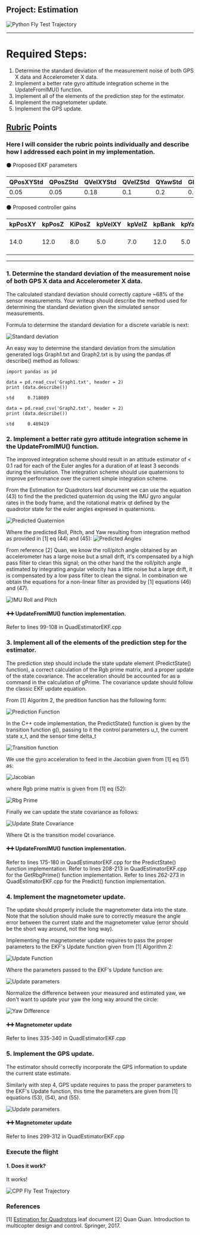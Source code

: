 ## Project: Estimation
![Python Fly Test Trajectory](./misc/python_controller1.gif)

---


# Required Steps:
1. Determine the standard deviation of the measurement noise of both GPS X data and Accelerometer X data.
2. Implement a better rate gyro attitude integration scheme in the UpdateFromIMU() function.
3. Implement all of the elements of the prediction step for the estimator.
4. Implement the magnetometer update.
5. Implement the GPS update.


## [Rubric](https://review.udacity.com/#!/rubrics/1807/view) Points
### Here I will consider the rubric points individually and describe how I addressed each point in my implementation.  

:black_circle: Proposed EKF parameters

| QPosXYStd | QPosZStd | QVelXYStd | QVelZStd | QYawStd | GPSPosXYStd | GPSPosZStd | GPSVelXYStd | GPSVelZStd | MagYawStd | dtIMU | attitudeTau | 
| --- | --- | --- | --- |--- | --- | --- | --- |--- | --- | --- | --- |
|0.05 | 0.05 | 0.18 | 0.1 | 0.2 | 0.7| 2.0 | 0.1 | 0.3 | 0.1 | 0.002 | 100|

:black_circle: Proposed controller gains

| kpPosXY| kpPosZ | KiPosZ | kpVelXY | kpVelZ | kpBank | kpYaw | kpPQR |
| --- | --- | --- | --- |--- | --- | --- | --- |
|14.0  |12.0 | 8.0 | 5.0 | 7.0 | 12.0| 5.0 | 65.0, 60.0, 10.0 |

---

### 1. Determine the standard deviation of the measurement noise of both GPS X data and Accelerometer X data.
The calculated standard deviation should correctly capture ~68% of the sensor measurements. Your writeup should describe the method used for determining the standard deviation given the simulated sensor measurements.

Formula to determine the standard deviation for a discrete variable is next:

![Standard deviation](./misc/std.gif)

An easy way to determine the standard deviation from the simulation generated logs Graph1.txt and Graph2.txt is by using the pandas df describe() method as follows:

```
import pandas as pd

data = pd.read_csv('Graph1.txt', header = 2)
print (data.describe())

std     0.718089

data = pd.read_csv('Graph2.txt', header = 2)
print (data.describe())

std     0.489419
```

### 2. Implement a better rate gyro attitude integration scheme in the UpdateFromIMU() function.
The improved integration scheme should result in an attitude estimator of < 0.1 rad for each of the Euler angles for a duration of at least 3 seconds during the simulation. The integration scheme should use quaternions to improve performance over the current simple integration scheme.

From the Estimation for Quadrotors leaf document we can use the equation (43) to find the the predicted quaternion dq using the IMU gyro angular rates in the body frame, and the rotational matrix qt defined by the quadrotor state for the euler angles expresed in quaternions. 

![Predicted Quaternion](./misc/predicted_quaternion.gif)

Where the predicted Roll, Pitch, and Yaw resulting from integration method as provided in [1] eq (44) and (45):
![Predicted Angles](./misc/predicted_angles.gif)

From reference [2] Quan, we know the roll/pitch angle obtained by an accelerometer has a large noise but a small drift, it's compensated by a high pass filter to clean this signal; on the other hand the the roll/pitch angle estimated by integrating angular velocity has a little noise but a large drift,
it is compensated by a low pass filter to clean the signal. In combination we obtain the equations for a non-linear filter as provided by [1] equations (46) and (47).

![IMU Roll and Pitch](./misc/imu_roll_pitch.gif)

#### :heavy_plus_sign::heavy_plus_sign: UpdateFromIMU() function implementation.
Refer to lines 99-108 in QuadEstimatorEKF.cpp


### 3. Implement all of the elements of the prediction step for the estimator.
The prediction step should include the state update element (PredictState() function), a correct calculation of the Rgb prime matrix, and a proper update of the state covariance. The acceleration should be accounted for as a command in the calculation of gPrime. The covariance update should follow the classic EKF update equation.

From [1] Algoritm 2, the predition function has the following form:

![Prediction Function](./misc/function_predict.gif)

In the C++ code implementation, the PredictState() function is given by the transition function g(), passing to it the control parameters u_t, the current state x_t, and the sensor time delta_t

![Transition function](./misc/transition_function.gif)

We use the gyro acceleration to feed in the Jacobian given from [1] eq (51) as:

![Jacobian](./misc/jacobian.gif)

where Rgb prime matrix is given from [1] eq (52):

![Rbg Prime](./misc/rbg_prime.gif)

Finally we can update the state covariance as follows:

![Update State Covariance](./misc/update_state_covariance.gif)

Where Qt is the transition model covariance.

#### :heavy_plus_sign::heavy_plus_sign: UpdateFromIMU() function implementation.
Refer to lines 175-180 in QuadEstimatorEKF.cpp for the PredictState() function implementation.
Refer to lines 208-213 in QuadEstimatorEKF.cpp for the GetRbgPrime() function implementation.
Refer to lines 262-273 in QuadEstimatorEKF.cpp for the Predict() function implementation.

### 4. Implement the magnetometer update.
The update should properly include the magnetometer data into the state. Note that the solution should make sure to correctly measure the angle error between the current state and the magnetometer value (error should be the short way around, not the long way).

Implementing the magnetometer update requires to pass the proper parameters to the EKF's Update function given from [1] Algorithm 2:

![Update Function](./misc/function_update.gif)

Where the parameters passed to the EKF's Update function are:

![Update parameters](./misc/update_params.gif)

Normalize the difference between your measured and estimated yaw, we don't want to update your yaw the long way around the circle:

![Yaw Difference](./misc/yaw_dif.png)

#### :heavy_plus_sign::heavy_plus_sign: Magnetometer update
Refer to lines 335-340 in QuadEstimatorEKF.cpp

### 5. Implement the GPS update.
The estimator should correctly incorporate the GPS information to update the current state estimate.

Similarly with step 4, GPS update requires to pass the proper parameters to the EKF's Update function, this time the parameters are given from [1] equations (53), (54), and (55).

![Update parameters](./misc/update_params_gps.gif)

#### :heavy_plus_sign::heavy_plus_sign: Magnetometer update
Refer to lines 299-312 in QuadEstimatorEKF.cpp

### Execute the flight
#### 1. Does it work?
It works!

![CPP Fly Test Trajectory](./misc/cpp_controller.gif)

### References
[1] [Estimation for Quadrotors](https://www.overleaf.com/read/vymfngphcccj#/54894644/) leaf document
[2] Quan Quan. Introduction to multicopter design and control. Springer, 2017.
